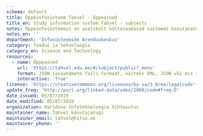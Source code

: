 ```yaml
---
schema: default
title: Õppeinfosüsteem Tahvel - õppeained
title_en: Study information system Tahvel - subjects
notes: Õppeinfosüsteemis on avalikult kättesaadavad süsteemi kasutavate haridusasutuste poolt läbi viidavad õppeained (iga õppeaine juures link JSON väljundule). 
notes_en: ''
department: 'Infosüsteemide Arenduskeskus'
category: Teadus ja tehnoloogia
category_en: Science and Technology
resources:
  - name: Õppeained
    url: 'https://tahvel.edu.ee/#/subject/public?_menu' 
    format: JSON (avaandmete faili formaat, näiteks XML, JSON või mis iganes)
    interactive: 'True'
license: 'https://creativecommons.org/licenses/by-sa/3.0/ee/legalcode' 
update_freq: 'http://purl.org/linked-data/sdmx/2009/code#freq-D' 
date_issued: 05/07/2019 
date_modified: 05/07/2019 
organization: Hariduse Infotehnoloogia Sihtasutus
maintainer_name: Tahvel kasutajatugi
maintainer_email: tahvel@hitsa.ee
maintainer_phone: '' 
---
```

